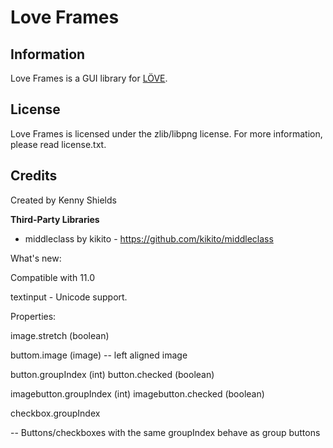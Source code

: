# Love Frames

## Information

Love Frames is a GUI library for [LÖVE](https://love2d.org/).

## License

Love Frames is licensed under the zlib/libpng license. For more information, please read license.txt.

## Credits

Created by Kenny Shields

**Third-Party Libraries**

- middleclass by kikito - https://github.com/kikito/middleclass

What's new:

Compatible with 11.0

textinput - Unicode support.

Properties:

image.stretch (boolean)

buttom.image (image) -- left aligned image

button.groupIndex (int)
button.checked (boolean)

imagebutton.groupIndex (int)
imagebutton.checked (boolean)

checkbox.groupIndex

-- Buttons/checkboxes with the same groupIndex behave as group buttons

